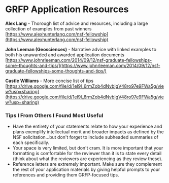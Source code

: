 # GRFP Application Resources

**Alex Lang** - Thorough list of advice and resources, including a large collection of examples from past winners
[https://www.alexhunterlang.com/nsf-fellowship](https://www.alexhunterlang.com/nsf-fellowship)

**John Leeman (Geosciences)** - Narrative advice with linked examples to both his unawarded and awarded application documents
[https://www.johnrleeman.com/2014/09/12/nsf-graduate-fellowships-some-thoughts-and-tips/](https://www.johnrleeman.com/2014/09/12/nsf-graduate-fellowships-some-thoughts-and-tips/)

**Castle Williams** - More concise list of tips
[https://drive.google.com/file/d/1el9l_6rmZob4dNvbIgV48ro97e9FWa5g/view?usp=sharing](https://drive.google.com/file/d/1el9l_6rmZob4dNvbIgV48ro97e9FWa5g/view?usp=sharing)

### Tips I From Others I Found Most Useful

- Have the entirety of your statements relate to how your experience and plans exemplify intellectual merit and broader impacts as defined by the NSF solicitation...but don't forget to include subheaded summaries of each specifically.
- Your space is very limited, but don't cram. It is more important that your formatting is comfortable for the reviewer than it is to state every detail (think about what the reviewers are experiencing as they review these).
- Reference letters are extremely important. Make sure they complement the rest of your application materials by giving helpful prompts to your references and providing them GRFP-focused tips.
